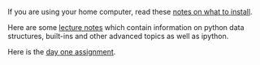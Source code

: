 If you are using your home computer, read these [notes on what to install](https://github.com/alexseong/dsy_lectures/tree/master/python-intro/notes/computer_setup.md).

Here are some [lecture notes](https://github.com/alexseong/dsy_lectures/blob/master/python-intro/notes/notes.md) which contain information on python data structures, built-ins and other advanced topics as well as ipython.

Here is the [day one assignment](assignment.md).